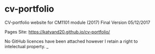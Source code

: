 # cv-portfolio
CV-portfolio website for CM1101 module (2017)
Final Version
05/12/2017
 
 Pages Site: https://katyand20.github.io/cv-portfolio/ 
 
 No GitHub licences have been attached however I retain a right to intelectual property. 
 _
